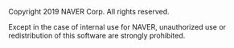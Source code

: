 Copyright 2019 NAVER Corp.
All rights reserved.

Except in the case of internal use for NAVER,
unauthorized use or redistribution of this software are strongly prohibited.